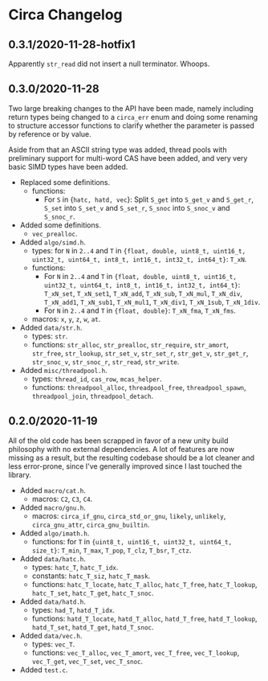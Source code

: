 # Circa Changelog

## 0.3.1/2020-11-28-hotfix1

Apparently `str_read` did not insert a null terminator. Whoops.

## 0.3.0/2020-11-28

Two large breaking changes to the API have been made, namely including return
types being changed to a `circa_err` enum and doing some renaming to structure
accessor functions to clarify whether the parameter is passed by reference or
by value.

Aside from that an ASCII string type was added, thread pools with preliminary
support for multi-word CAS have been added, and very very basic SIMD types
have been added.

- Replaced some definitions.
  * functions:
    - For `S` in {`hatc, hatd, vec`}: Split `S_get` into `S_get_v` and `S_get_r`, `S_set` into `S_set_v` and `S_set_r`, `S_snoc` into `S_snoc_v` and `S_snoc_r`.
- Added some definitions.
  * `vec_prealloc`.
- Added `algo/simd.h`.
  * types: for `N` in `2..4` and `T` in `{float, double, uint8_t, uint16_t, uint32_t, uint64_t, int8_t, int16_t, int32_t, int64_t}`: `T_xN`.
  * functions:
    - For `N` in `2..4` and `T` in `{float, double, uint8_t, uint16_t, uint32_t, uint64_t, int8_t, int16_t, int32_t, int64_t}`: `T_xN_set`, `T_xN_set1`, `T_xN_add`, `T_xN_sub`, `T_xN_mul`, `T_xN_div`, `T_xN_add1`, `T_xN_sub1`, `T_xN_mul1`, `T_xN_div1`, `T_xN_1sub`, `T_xN_1div`.
    - For `N` in `2..4` and `T` in `{float, double}`: `T_xN_fma`, `T_xN_fms`.
  * macros: `x`, `y`, `z`, `w`, `at`.
- Added `data/str.h`.
  * types: `str`.
  * functions: `str_alloc`, `str_prealloc`, `str_require`, `str_amort`, `str_free`, `str_lookup`, `str_set_v`, `str_set_r`, `str_get_v`, `str_get_r`, `str_snoc_v`, `str_snoc_r`, `str_read`, `str_write`.
- Added `misc/threadpool.h`.
  * types: `thread_id`, `cas_row`, `mcas_helper`.
  * functions: `threadpool_alloc`, `threadpool_free`, `threadpool_spawn`, `threadpool_join`, `threadpool_detach`.

## 0.2.0/2020-11-19

All of the old code has been scrapped in favor of a new unity build philosophy
with no external dependencies. A lot of features are now missing as a result,
but the resulting codebase should be a lot cleaner and less error-prone, since
I've generally improved since I last touched the library.

- Added `macro/cat.h`.
  * macros: `C2`, `C3`, `C4`.
- Added `macro/gnu.h`.
  * macros: `circa_if_gnu`, `circa_std_or_gnu`, `likely`, `unlikely`, `circa_gnu_attr`, `circa_gnu_builtin`.
- Added `algo/imath.h`.
  * functions: for `T` in `{uint8_t, uint16_t, uint32_t, uint64_t, size_t}`: `T_min`, `T_max`, `T_pop`, `T_clz`, `T_bsr`, `T_ctz`.
- Added `data/hatc.h`.
  * types: `hatc_T`, `hatc_T_idx`.
  * constants: `hatc_T_siz`, `hatc_T_mask`.
  * functions: `hatc_T_locate`, `hatc_T_alloc`, `hatc_T_free`, `hatc_T_lookup`, `hatc_T_set`, `hatc_T_get`, `hatc_T_snoc`.
- Added `data/hatd.h`.
  * types: `had_T`, `hatd_T_idx`.
  * functions: `hatd_T_locate`, `hatd_T_alloc`, `hatd_T_free`, `hatd_T_lookup`, `hatd_T_set`, `hatd_T_get`, `hatd_T_snoc`.
- Added `data/vec.h`.
  * types: `vec_T`.
  * functions: `vec_T_alloc`, `vec_T_amort`, `vec_T_free`, `vec_T_lookup`, `vec_T_get`, `vec_T_set`, `vec_T_snoc`.
- Added `test.c`.
